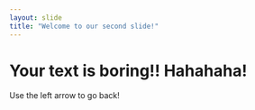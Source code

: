 ```yaml
---
layout: slide
title: "Welcome to our second slide!"
---
```

# Your text is boring!! Hahahaha!
Use the left arrow to go back!
